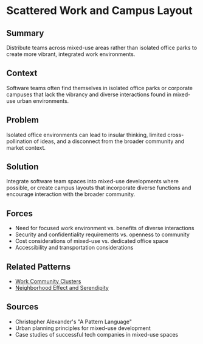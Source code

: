 ---
---
# Scattered Work and Campus Layout

## Summary
Distribute teams across mixed-use areas rather than isolated office parks to create more vibrant, integrated work environments.

## Context
Software teams often find themselves in isolated office parks or corporate campuses that lack the vibrancy and diverse interactions found in mixed-use urban environments.

## Problem
Isolated office environments can lead to insular thinking, limited cross-pollination of ideas, and a disconnect from the broader community and market context.

## Solution
Integrate software team spaces into mixed-use developments where possible, or create campus layouts that incorporate diverse functions and encourage interaction with the broader community.

## Forces
- Need for focused work environment vs. benefits of diverse interactions
- Security and confidentiality requirements vs. openness to community
- Cost considerations of mixed-use vs. dedicated office space
- Accessibility and transportation considerations

## Related Patterns
- [Work Community Clusters](work-community-clusters.md)
- [Neighborhood Effect and Serendipity](neighborhood-effect-serendipity.md)

## Sources
- Christopher Alexander's "A Pattern Language"
- Urban planning principles for mixed-use development
- Case studies of successful tech companies in mixed-use spaces